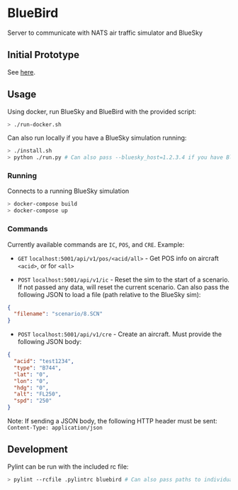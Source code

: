 
# BlueBird

Server to communicate with NATS air traffic simulator and BlueSky

## Initial Prototype

See [here](docs/InitialProto.md).

## Usage

Using docker, run BlueSky and BlueBird with the provided script:

```bash
> ./run-docker.sh
```

Can also run locally if you have a BlueSky simulation running:

```bash
> ./install.sh
> python ./run.py # Can also pass --bluesky_host=1.2.3.4 if you have BlueSky running somewhere else
```

### Running

Connects to a running BlueSky simulation

```bash
> docker-compose build
> docker-compose up
```

### Commands

Currently available commands are `IC`, `POS`, and `CRE`. Example:

- `GET` `localhost:5001/api/v1/pos/<acid/all>` - Get POS info on aircraft `<acid>`, or for `<all>`

- `POST` `localhost:5001/api/v1/ic` - Reset the sim to the start of a scenario. If not passed any data, will reset the current scenario. Can also pass the following JSON to load a file (path relative to the BlueSky sim):
```json
{
  "filename": "scenario/8.SCN"
}
```

- `POST` `localhost:5001/api/v1/cre` - Create an aircraft. Must provide the following JSON body:
```json
{
  "acid": "test1234",
  "type": "B744",
  "lat": "0",
  "lon": "0",
  "hdg": "0",
  "alt": "FL250",
  "spd": "250"
}
```

Note: If sending a JSON body, the following HTTP header must be sent: `Content-Type: application/json`

## Development

Pylint can be run with the included rc file:

```bash
> pylint --rcfile .pylintrc bluebird # Can also pass paths to individual modules or packages
```